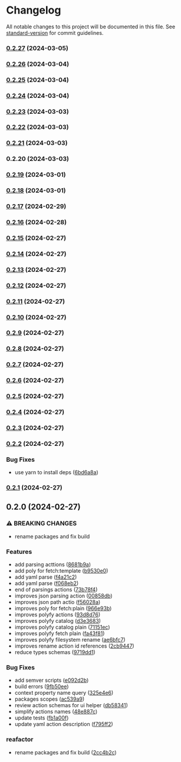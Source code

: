 # Changelog

All notable changes to this project will be documented in this file. See [standard-version](https://github.com/conventional-changelog/standard-version) for commit guidelines.

### [0.2.27](https://github.com/kode3tech/k3t-backstage-plugin-scaffolder-backend-module-parsings/compare/v0.2.26...v0.2.27) (2024-03-05)

### [0.2.26](https://github.com/kode3tech/k3t-backstage-plugin-scaffolder-backend-module-parsings/compare/v0.2.25...v0.2.26) (2024-03-04)

### [0.2.25](https://github.com/kode3tech/k3t-backstage-plugin-scaffolder-backend-module-parsings/compare/v0.2.24...v0.2.25) (2024-03-04)

### [0.2.24](https://github.com/kode3tech/k3t-backstage-plugin-scaffolder-backend-module-parsings/compare/v0.2.23...v0.2.24) (2024-03-04)

### [0.2.23](https://github.com/kode3tech/backstage-proto/compare/v0.2.22...v0.2.23) (2024-03-03)

### [0.2.22](https://github.com/kode3tech/backstage-proto/compare/v0.2.21...v0.2.22) (2024-03-03)

### [0.2.21](https://github.com/kode3tech/backstage-proto/compare/v0.2.20...v0.2.21) (2024-03-03)

### 0.2.20 (2024-03-03)

### [0.2.19](https://github.com/kode3tech/backstage-proto/compare/v1.3.3...v0.2.19) (2024-03-01)

### [0.2.18](https://github.com/kode3tech/backstage-proto/compare/v1.3.1...v0.2.18) (2024-03-01)

### [0.2.17](https://github.com/kode3tech/backstage-proto/compare/v1.2.1...v0.2.17) (2024-02-29)

### [0.2.16](https://github.com/kode3tech/backstage-proto/compare/v0.2.15...v0.2.16) (2024-02-28)

### [0.2.15](https://github.com/kode3tech/backstage-proto/compare/v0.1.2...v0.2.15) (2024-02-27)

### [0.2.14](https://github.com/kode3tech/backstage-proto/compare/v0.2.13...v0.2.14) (2024-02-27)

### [0.2.13](https://github.com/kode3tech/backstage-proto/compare/v0.2.12...v0.2.13) (2024-02-27)

### [0.2.12](https://github.com/kode3tech/backstage-proto/compare/v0.2.11...v0.2.12) (2024-02-27)

### [0.2.11](https://github.com/kode3tech/backstage-proto/compare/v0.2.10...v0.2.11) (2024-02-27)

### [0.2.10](https://github.com/kode3tech/backstage-proto/compare/v0.2.9...v0.2.10) (2024-02-27)

### [0.2.9](https://github.com/kode3tech/backstage-proto/compare/v0.2.8...v0.2.9) (2024-02-27)

### [0.2.8](https://github.com/kode3tech/backstage-proto/compare/v0.2.7...v0.2.8) (2024-02-27)

### [0.2.7](https://github.com/kode3tech/backstage-proto/compare/v0.2.6...v0.2.7) (2024-02-27)

### [0.2.6](https://github.com/kode3tech/backstage-proto/compare/v0.2.5...v0.2.6) (2024-02-27)

### [0.2.5](https://github.com/kode3tech/backstage-proto/compare/v0.2.4...v0.2.5) (2024-02-27)

### [0.2.4](https://github.com/kode3tech/backstage-proto/compare/v0.2.3...v0.2.4) (2024-02-27)

### [0.2.3](https://github.com/kode3tech/backstage-proto/compare/v0.2.2...v0.2.3) (2024-02-27)

### [0.2.2](https://github.com/kode3tech/backstage-proto/compare/v0.2.1...v0.2.2) (2024-02-27)


### Bug Fixes

* use yarn to install deps ([6bd6a8a](https://github.com/kode3tech/backstage-proto/commit/6bd6a8aa1a5cd3226c9120d9fc645ab2298eea75))

### [0.2.1](https://github.com/kode3tech/backstage-proto/compare/v0.2.0...v0.2.1) (2024-02-27)

## 0.2.0 (2024-02-27)


### ⚠ BREAKING CHANGES

* rename packages and fix build

### Features

* add parsing acttions ([8681b9a](https://github.com/kode3tech/backstage-proto/commit/8681b9a6867ac60c288c890f948d35fa82ed9d29))
* add poly for fetch:template ([b9530e0](https://github.com/kode3tech/backstage-proto/commit/b9530e037af295c2d7dd983e3542eccf1f6de056))
* add yaml parse ([f4a21c2](https://github.com/kode3tech/backstage-proto/commit/f4a21c231d12c410cb548b28ef1116cf0e92be88))
* add yaml parse ([f068eb2](https://github.com/kode3tech/backstage-proto/commit/f068eb2416c742333c73e0cd2978d76ee6bf865d))
* end of parsings actions ([73b78f4](https://github.com/kode3tech/backstage-proto/commit/73b78f422532156081e472ee1d784cbe4bba19f8))
* improves json parsing action ([00858db](https://github.com/kode3tech/backstage-proto/commit/00858db4f8cdde99ef413becee70b8e60717973c))
* improves json path actio ([f56028a](https://github.com/kode3tech/backstage-proto/commit/f56028a7be6baa350719f9ff21f664ec08a81964))
* improves poly for fetch:plain ([966e93b](https://github.com/kode3tech/backstage-proto/commit/966e93b3b65538842cea8401db8f42b2ef9b1782))
* improves polyfy actions ([93d8d76](https://github.com/kode3tech/backstage-proto/commit/93d8d76706205459ed4169a4578496fd82d53101))
* improves polyfy catalog ([d3e3683](https://github.com/kode3tech/backstage-proto/commit/d3e3683d418505b3c5685f06798988d07ff23c35))
* improves polyfy catalog plain ([71151ec](https://github.com/kode3tech/backstage-proto/commit/71151ec1b920c96251dcc2b1c71d4845a82e43c5))
* improves polyfy fetch plain ([fa43f81](https://github.com/kode3tech/backstage-proto/commit/fa43f8192f3290a3e358f1c184e59143edf711d6))
* improves polyfy filesystem rename ([ae6bfc7](https://github.com/kode3tech/backstage-proto/commit/ae6bfc7620c2ddfefab533ea88bb894dc44db70c))
* improves rename action id references ([2cb9447](https://github.com/kode3tech/backstage-proto/commit/2cb94478baca3f707b2479fa9774f430155865de))
* reduce types schemas ([9719dd1](https://github.com/kode3tech/backstage-proto/commit/9719dd12a75f8ab992318fbc8c7a9a732d790e4f))


### Bug Fixes

* add semver scripts ([e092d2b](https://github.com/kode3tech/backstage-proto/commit/e092d2b77d5d23d9b29b809e32a70d393d3a95f0))
* build errors ([9fb50ee](https://github.com/kode3tech/backstage-proto/commit/9fb50eed8a0ca2c09d63e9ec9ce7c45c91259036))
* context property name query ([325e4e6](https://github.com/kode3tech/backstage-proto/commit/325e4e6f2226a65a133490894deca7f226b45c23))
* packages scopes ([ac539a9](https://github.com/kode3tech/backstage-proto/commit/ac539a9b46ea74e9b52a7749a05adc244cd4a8e9))
* review action schemas for ui helper ([db58341](https://github.com/kode3tech/backstage-proto/commit/db58341559ef91bd5454b140ee8583d45d1acbff))
* simplify actions names ([48e887c](https://github.com/kode3tech/backstage-proto/commit/48e887caf776dda70dd1f79db0f7e690abad9573))
* update tests ([fb1a00f](https://github.com/kode3tech/backstage-proto/commit/fb1a00f3b58c95f52809e1ec8945c69f9bf2b95b))
* update yaml action description ([f795ff2](https://github.com/kode3tech/backstage-proto/commit/f795ff2b9bba698853bef28b6b4ee561a270c78e))


### reafactor

* rename packages and fix build ([2cc4b2c](https://github.com/kode3tech/backstage-proto/commit/2cc4b2c8e75e2d00d297829d973e0f10259a94d7))
